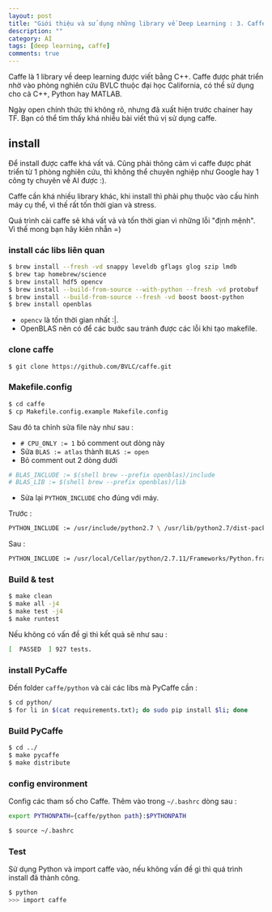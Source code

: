 ```yaml
---
layout: post
title: "Giới thiệu và sử dụng những library về Deep Learning : 3. Caffe"
description: ""
category: AI
tags: [deep learning, caffe]
comments: true
---
```

Caffe là 1 library về deep learning được viết bằng C++. Caffe được phát triển nhờ vào phòng nghiên cứu BVLC thuộc đại học California, có thể sử dụng cho cả C++, Python hay MATLAB. 

Ngày open chính thức thì không rõ, nhưng đã xuất hiện trước chainer hay TF. Bạn có thể tìm thấy khá nhiều bài viết thú vị sử dụng caffe. 

<!-- more -->

## install

Để install được caffe khá vất vả. Cũng phải thông cảm vì caffe được phát triển từ 1 phòng nghiên cứu, thì không thể chuyên nghiệp như Google hay 1 công ty chuyên về AI được :).

Caffe cần khá nhiều library khác, khi install thì phải phụ thuộc vào cấu hình máy cụ thể, vì thế rất tốn thời gian và stress. 

Quá trình cài caffe sẽ khá vất vả và tốn thời gian vì những lỗi "định mệnh". Vì thế mong bạn hãy kiên nhẫn =)

### install các libs liên quan

```bash
$ brew install --fresh -vd snappy leveldb gflags glog szip lmdb
$ brew tap homebrew/science
$ brew install hdf5 opencv
$ brew install --build-from-source --with-python --fresh -vd protobuf
$ brew install --build-from-source --fresh -vd boost boost-python
$ brew install openblas
```

* `opencv` là tốn thời gian nhất :|. 
* OpenBLAS nên có để các bước sau tránh được các lỗi khi tạo makefile. 

### clone caffe

```bash
$ git clone https://github.com/BVLC/caffe.git
```

### Makefile.config

```bash
$ cd caffe
$ cp Makefile.config.example Makefile.config
```

Sau đó ta chỉnh sửa file này như sau : 

* `# CPU_ONLY := 1` bỏ comment out dòng này 
* Sửa `BLAS := atlas` thành `BLAS := open`
* Bỏ comment out 2 dòng dưới 

```bash
# BLAS_INCLUDE := $(shell brew --prefix openblas)/include
# BLAS_LIB := $(shell brew --prefix openblas)/lib
```

* Sửa lại `PYTHON_INCLUDE` cho đúng với máy. 

Trước : 

```bash
PYTHON_INCLUDE := /usr/include/python2.7 \ /usr/lib/python2.7/dist-packages/numpy/core/include
```

Sau : 

```bash
PYTHON_INCLUDE := /usr/local/Cellar/python/2.7.11/Frameworks/Python.framework/Versions/2.7/include/python2.7 \ /usr/local/lib/python2.7/site-packages/numpy/core/include/
```

### Build & test

```bash
$ make clean
$ make all -j4
$ make test -j4
$ make runtest
```
Nếu không có vấn đề gì thì kết quả sẽ như sau : 

```bash
[  PASSED  ] 927 tests.
```

### install PyCaffe

Đến folder `caffe/python` và cài các libs mà PyCaffe cần : 

```bash
$ cd python/
$ for li in $(cat requirements.txt); do sudo pip install $li; done 
```

### Build PyCaffe

```bash
$ cd ../
$ make pycaffe
$ make distribute
```

### config environment

Config các tham số cho Caffe. Thêm vào trong `~/.bashrc` dòng sau :

```bash
export PYTHONPATH={caffe/python path}:$PYTHONPATH
```

```bash
$ source ~/.bashrc
```

### Test

Sử dụng Python và import caffe vào, nếu không vấn đề gì thì quá trình install đã thành công. 
```bash
$ python 
>>> import caffe
```
